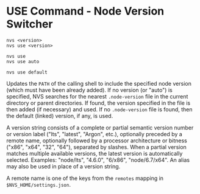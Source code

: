 # USE Command - Node Version Switcher
```
nvs <version>
nvs use <version>

nvs use
nvs use auto

nvs use default

```
Updates the `PATH` of the calling shell to include the specified node version (which must have been already added). If no version (or "auto") is specified, NVS searches for the nearest `.node-version` file in the current directory or parent directories. If found, the version specified in the file is then added (if necessary) and used. If no `.node-version` file is found, then the default (linked) version, if any, is used.

A version string consists of a complete or partial semantic version number or version label ("lts", "latest", "Argon", etc.), optionally preceded by a remote name, optionally followed by a processor architecture or bitness ("x86", "x64", "32", "64"), separated by slashes. When a partial version matches multiple available versions, the latest version is automatically selected. Examples: "node/lts", "4.6.0", "6/x86", "node/6.7/x64". An alias may also be used in place of a version string.

A remote name is one of the keys from the `remotes` mapping in `$NVS_HOME/settings.json`.
